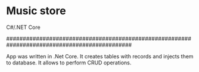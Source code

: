 # Music store
C#/.NET Core

##############################################################################################

App was written in .Net Core. It creates tables with records and injects them to database.
It allows to perform CRUD operations.
